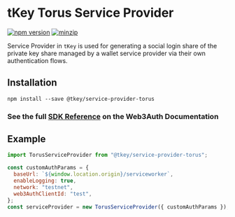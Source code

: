# tKey Torus Service Provider

[![npm version](https://img.shields.io/npm/v/@tkey/service-provider-torus?label=%22%22)](https://www.npmjs.com/package/@tkey/service-provider-torus/v/latest) [![minzip](https://img.shields.io/bundlephobia/minzip/@tkey/service-provider-torus?label=%22%22)](https://bundlephobia.com/result?p=@tkey/service-provider-torus@latest)

Service Provider in `tKey` is used for generating a social login share of the private key share managed by a wallet service provider via
their own authentication flows.

## Installation

```shell
npm install --save @tkey/service-provider-torus
```

### See the full [SDK Reference](https://web3auth.io/docs/sdk/self-host/service-provider) on the Web3Auth Documentation

## Example

```js
import TorusServiceProvider from "@tkey/service-provider-torus";

const customAuthParams = {
  baseUrl: `${window.location.origin}/serviceworker`,
  enableLogging: true,
  network: "testnet",
  web3AuthClientId: "test",
};
const serviceProvider = new TorusServiceProvider({ customAuthParams });
```
